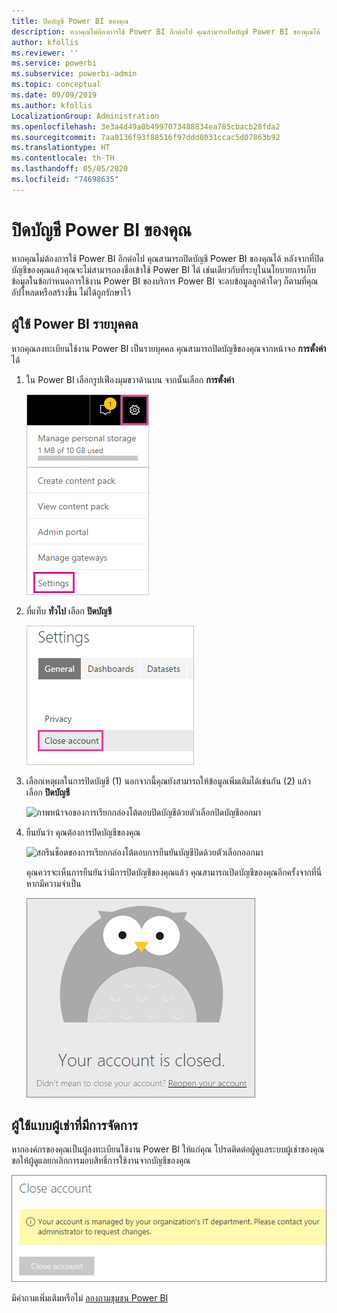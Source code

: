 ```yaml
---
title: ปิดบัญชี Power BI ของคุณ
description: หากคุณไม่ต้องการใช้ Power BI อีกต่อไป คุณสามารถปิดบัญชี Power BI ของคุณได้
author: kfollis
ms.reviewer: ''
ms.service: powerbi
ms.subservice: powerbi-admin
ms.topic: conceptual
ms.date: 09/09/2019
ms.author: kfollis
LocalizationGroup: Administration
ms.openlocfilehash: 3e3a4d49a0b4997073488834ea785cbacb28fda2
ms.sourcegitcommit: 7aa0136f93f88516f97ddd8031ccac5d07863b92
ms.translationtype: HT
ms.contentlocale: th-TH
ms.lasthandoff: 05/05/2020
ms.locfileid: "74698635"
---
```

# <a name="close-your-power-bi-account"></a>ปิดบัญชี Power BI ของคุณ

หากคุณไม่ต้องการใช้ Power BI อีกต่อไป คุณสามารถปิดบัญชี Power BI ของคุณได้  หลังจากที่ปิดบัญชีของคุณแล้วคุณจะไม่สามารถลงชื่อเข้าใช้ Power BI ได้ เช่นเดียวกับที่ระบุในนโยบายการเก็บข้อมูลในข้อกำหนดการใช้งาน Power BI ของบริการ Power BI จะลบข้อมูลลูกค้าใดๆ ก็ตามที่คุณอัปโหลดหรือสร้างขึ้น ไม่ได้ถูกรักษาไว้

## <a name="individual-power-bi-users"></a>ผู้ใช้ Power BI รายบุคคล

หากคุณลงทะเบียนใช้งาน Power BI เป็นรายบุคคล คุณสามารถปิดบัญชีของคุณจากหน้าจอ **การตั้งค่า** ได้

1. ใน Power BI เลือกรูปเฟืองมุมขวาด้านบน จากนั้นเลือก **การตั้งค่า**

    ![สกรีนช็อตการเรียกเมนูมุมขวาบนของ UI ที่มีไอคอนเกียร์และตัวเลือกส่งออกข้อมูลออกมา](media/service-admin-closing-your-account/close-account-settings.png)

1. ที่แท็บ **ทั่วไป** เลือก **ปิดบัญชี**

    ![สกรีนช็อตการเรียกตัวเลือกปิดบัญชีของมุมบนซ้ายที่อยู่ในหน้าการตั้งค่าที่มีออกมา](media/service-admin-closing-your-account/close-account-settings-2.png)

1. เลือกเหตุผลในการปิดบัญชี (1) นอกจากนี้คุณยังสามารถให้ข้อมูลเพิ่มเติมได้เช่นกัน (2) แล้วเลือก **ปิดบัญชี**

    ![ภาพหน้าจอของการเรียกกล่องโต้ตอบปิดบัญชีด้วยตัวเลือกปิดบัญชีออกมา](media/service-admin-closing-your-account/close-account-settings-3.png)

1. ยืนยันว่า คุณต้องการปิดบัญชีของคุณ

    ![สกรีนช็อตของการเรียกกล่องโต้ตอบการยืนยันบัญชีปิดด้วยตัวเลือกออกมา](media/service-admin-closing-your-account/close-account-settings-4.png)

    คุณควรจะเห็นการยืนยันว่ามีการปิดบัญชีของคุณแล้ว คุณสามารถเปิดบัญชีของคุณอีกครั้งจากที่นี่หากมีความจำเป็น

    ![หน้าจอบัญชีของคุณจะถูกปิดกล่องโต้ตอบ](media/service-admin-closing-your-account/close-account-settings-5.png)

## <a name="managed-tenant-users"></a>ผู้ใช้แบบผู้เช่าที่มีการจัดการ

หากองค์กรของคุณเป็นผู้ลงทะเบียนใช้งาน Power BI ให้แก่คุณ โปรดติดต่อผู้ดูแลระบบผู้เช่าของคุณ ขอให้ผู้ดูแลยกเลิกการมอบสิทธิ์การใช้งานจากบัญชีของคุณ

![จัดการปิดบัญชี](media/service-admin-closing-your-account/close-account-managed.png)

มีคำถามเพิ่มเติมหรือไม่ [ลองถามชุมชน Power BI](https://community.powerbi.com/)